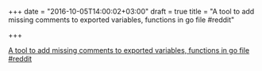 +++
date = "2016-10-05T14:00:02+03:00"
draft = true
title = "A tool to add missing comments to exported variables, functions in go file  #reddit"

+++

<p><a href="https://t.co/mi4QQW8RPh">A tool to add missing comments to exported variables, functions in go file  #reddit</a></p>
